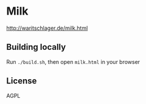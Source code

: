 # Milk

http://waritschlager.de/milk.html

## Building locally

Run `./build.sh`, then open `milk.html` in your browser

## License

AGPL
